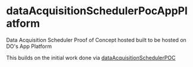 # dataAcquisitionSchedulerPocAppPlatform
Data Acquisition Scheduler Proof of Concept hosted built to be hosted on DO's App Platform

This builds on the initial work done via [dataAcquisitionSchedulerPOC](https://github.com/rdig/dataAcquisitionSchedulerPOC)
